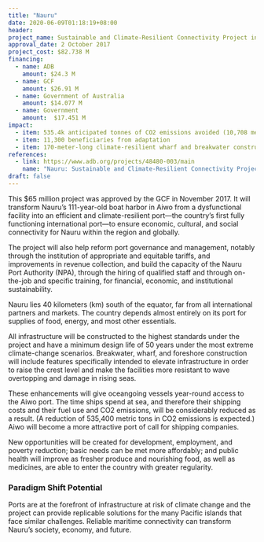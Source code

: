 ```yaml
---
title: "Nauru"
date: 2020-06-09T01:18:19+08:00
header: 
project_name: Sustainable and Climate-Resilient Connectivity Project in Nauru
approval_date: 2 October 2017
project_cost: $82.738 M
financing:
  - name: ADB
    amount: $24.3 M
  - name: GCF
    amount: $26.91 M
  - name: Government of Australia
    amount: $14.077 M
  - name: Government
    amount:  $17.451 M
impact:
  - item: 535.4k anticipated tonnes of CO2 emissions avoided (10,708 metric tons of carbon dioxide equivalent (tCO2e) per year)
  - item: 11,300 beneficiaries from adaptation
  - item: 170-meter-long climate-resilient wharf and breakwater constructed
references:
  - link: https://www.adb.org/projects/48480-003/main
    name: "Nauru: Sustainable and Climate-Resilient Connectivity Project (formerly Port Development Project)"
draft: false
---
```



This $65 million project was approved by the GCF in November 2017. It will transform Nauru’s 111-year-old boat harbor in Aiwo from a dysfunctional facility into an efficient and climate-resilient port—the country’s first fully functioning international port—to ensure economic, cultural, and social connectivity for Nauru within the region and globally.

The project will also help reform port governance and management, notably through the institution of appropriate and equitable tariffs, and improvements in revenue collection, and build the capacity of the Nauru Port Authority (NPA), through the hiring of qualified staff and through on-the-job and specific training, for financial, economic, and institutional sustainability. 

Nauru lies 40 kilometers (km) south of the equator, far from all international partners and markets. The country depends almost entirely on its port for supplies of food, energy, and most other essentials.

All infrastructure will be constructed to the highest standards under the project and have a minimum design life of 50 years under the most extreme climate-change scenarios. Breakwater, wharf, and foreshore construction will include features specifically intended to elevate infrastructure in order to raise the crest level and make the facilities more resistant to wave overtopping and damage in rising seas.

These enhancements will give oceangoing vessels year-round access to the Aiwo port. The time ships spend at sea, and therefore their shipping costs and their fuel use and CO2 emissions, will be considerably reduced as a result. (A reduction of 535,400 metric tons in CO2 emissions is expected.) Aiwo will become a more attractive port of call for shipping companies.

New opportunities will be created for development, employment, and poverty reduction; basic needs can be met more affordably; and public health will improve as fresher produce and nourishing food, as well as medicines, are able to enter the country with greater regularity.

### Paradigm Shift Potential

Ports are at the forefront of infrastructure at risk of climate change and the project can provide replicable solutions for the many Pacific islands that face similar challenges. Reliable maritime connectivity can transform Nauru’s society, economy, and future.
